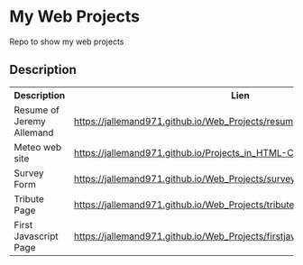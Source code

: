 <h1>My Web Projects</h1>
Repo to show my web projects


<h2>Description</h2>

  <table align="center">
  <tr>
    <th>Description</th>
    <th>Lien</th>
  </tr>
  <tr>
    <td>Resume of Jeremy Allemand</td>
    <td><a href="https://jallemand971.github.io/Web_Projects/resume/resume.html">https://jallemand971.github.io/Web_Projects/resume/resume.html</a></td>
  </tr>
  <tr>
    <td>Meteo web site</td>
    <td><a href="https://jallemand971.github.io/Web_Projects/meteo/meteo.html">https://jallemand971.github.io/Projects_in_HTML-CSS/meteo/meteo.html</a></td>    
  </tr>
  <tr>
    <td>Survey Form</td>
    <td><a href="https://jallemand971.github.io/Web_Projects/surveyform/surveyform.html">https://jallemand971.github.io/Web_Projects/surveyform/surveyform.html</a></td>    
  </tr>
  <tr>
    <td>Tribute Page</td>
    <td><a href="https://jallemand971.github.io/Web_Projects/tributepage/Delgres.html">https://jallemand971.github.io/Web_Projects/tributepage/Delgres.html</a></td>    
  </tr>
  <tr>
    <td>First Javascript Page</td>
    <td><a href="https://jallemand971.github.io/Web_Projects/firstjavascript/firstjavascript.html">https://jallemand971.github.io/Web_Projects/firstjavascript/firstjavascript.html</a></td>    
  </tr>

